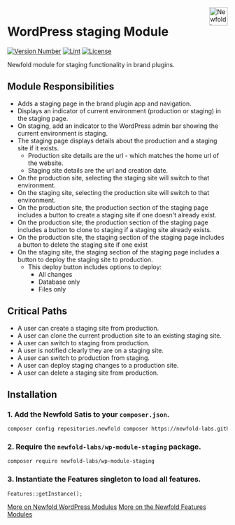 <a href="https://newfold.com/" target="_blank">
    <img src="https://newfold.com/content/experience-fragments/newfold/site-header/master/_jcr_content/root/header/logo.coreimg.svg/1621395071423/newfold-digital.svg" alt="Newfold Logo" title="Newfold Digital" align="right" 
height="42" />
</a>

# WordPress staging Module

[![Version Number](https://img.shields.io/github/v/release/newfold-labs/wp-module-staging?color=21a0ed&labelColor=333333)](https://github.com/newfold-labs/wp-module-staging/releases)
[![Lint](https://github.com/newfold-labs/wp-module-staging/actions/workflows/lint.yml/badge.svg?branch=main)](https://github.com/newfold-labs/wp-module-staging/actions/workflows/lint.yml)
[![License](https://img.shields.io/github/license/newfold-labs/wp-module-staging?labelColor=333333&color=666666)](https://raw.githubusercontent.com/newfold-labs/wp-module-staging/master/LICENSE)

Newfold module for staging functionality in brand plugins.

## Module Responsibilities

- Adds a staging page in the brand plugin app and navigation.
- Displays an indicator of current environment (production or staging) in the staging page.
- On staging, add an indicator to the WordPress admin bar showing the current environment is staging.
- The staging page displays details about the production and a staging site if it exists.
  - Production site details are the url - which matches the home url of the website.
  - Staging site details are the url and creation date. 
- On the production site, selecting the staging site will switch to that environment.
- On the staging site, selecting the production site will switch to that environment.
- On the production site, the production section of the staging page includes a button to create a staging site if one doesn't already exist.
- On the production site, the production section of the staging page includes a button to clone to staging if a staging site already exists.
- On the production site, the staging section of the staging page includes a button to delete the staging site if one exist
- On the staging site, the staging section of the staging page includes a button to deploy the staging site to production.
  - This deploy button includes options to deploy:
    - All changes
    - Database only
    - Files only

## Critical Paths

- A user can create a staging site from production.
- A user can clone the current production site to an existing staging site.
- A user can switch to staging from production.
- A user is notified clearly they are on a staging site.
- A user can switch to production from staging.
- A user can deploy staging changes to a production site.
- A user can delete a staging site from production.

## Installation

### 1. Add the Newfold Satis to your `composer.json`.

 ```bash
 composer config repositories.newfold composer https://newfold-labs.github.io/satis
 ```

### 2. Require the `newfold-labs/wp-module-staging` package.

 ```bash
 composer require newfold-labs/wp-module-staging
 ```

### 3. Instantiate the Features singleton to load all features.

```
Features::getInstance();
```

[More on Newfold WordPress Modules](https://github.com/newfold-labs/wp-module-loader)
[More on the Newfold Features Modules](https://github.com/newfold-labs/wp-module-features)
